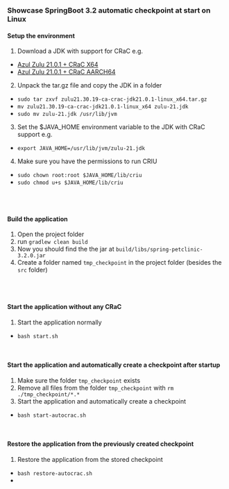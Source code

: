 ### Showcase SpringBoot 3.2 automatic checkpoint at start on Linux

#### Setup the environment
1. Download a JDK with support for CRaC e.g.
- [Azul Zulu 21.0.1 + CRaC X64](https://cdn.azul.com/zulu/bin/zulu21.30.19-ca-crac-jdk21.0.1-linux_x64.tar.gz)
- [Azul Zulu 21.0.1 + CRaC AARCH64](https://cdn.azul.com/zulu/bin/zulu21.30.19-ca-crac-jdk21.0.1-linux_aarch64.tar.gz)

2. Unpack the tar.gz file and copy the JDK in a folder
- ```sudo tar zxvf zulu21.30.19-ca-crac-jdk21.0.1-linux_x64.tar.gz```
- ```mv zulu21.30.19-ca-crac-jdk21.0.1-linux_x64 zulu-21.jdk```
- ```sudo mv zulu-21.jdk /usr/lib/jvm```

3. Set the $JAVA_HOME environment variable to the JDK with CRaC support e.g.
- ```export JAVA_HOME=/usr/lib/jvm/zulu-21.jdk```

4. Make sure you have the permissions to run CRIU
- ```sudo chown root:root $JAVA_HOME/lib/criu```
- ```sudo chmod u+s $JAVA_HOME/lib/criu```

<br><br>

#### Build the application
1. Open the project folder
2. run ```gradlew clean build```
3. Now you should find the the jar at ```build/libs/spring-petclinic-3.2.0.jar```
4. Create a folder named ```tmp_checkpoint``` in the project folder (besides the ```src``` folder)

<br><br>

#### Start the application without any CRaC
1. Start the application normally
- ```bash start.sh```

<br>

#### Start the application and automatically create a checkpoint after startup
1. Make sure the folder ```tmp_checkpoint``` exists
2. Remove all files from the folder ```tmp_checkpoint``` with ```rm ./tmp_checkpoint/*.*```
3. Start the application and automatically create a checkpoint
- ```bash start-autocrac.sh```

<br>

#### Restore the application from the previously created checkpoint
1. Restore the application from the stored checkpoint
- ```bash restore-autocrac.sh```
- 